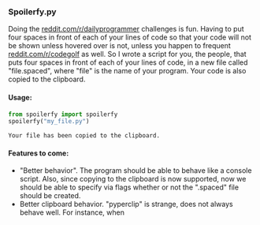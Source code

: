 ### Spoilerfy.py
Doing the [reddit.com/r/dailyprogrammer](https://www.reddit.com/r/dailyprogrammer) challenges is fun. Having to put four spaces in front of each of your lines of code so that your code will not be shown unless hovered over is not, unless you happen to frequent [reddit.com/r/codegolf](https://www.reddit.com/r/codegolf) as well. So I wrote a script for you, the people, that puts four spaces in front of each of your lines of code, in a new file called "file.spaced", where "file" is the name of your program. Your code is also copied to the clipboard.

#### Usage:
```python
from spoilerfy import spoilerfy
spoilerfy("my_file.py")
```
```
Your file has been copied to the clipboard.
```

#### Features to come:
* "Better behavior". The program should be able to behave like a console script. Also, since copying to the clipboard is now supported, now we should be able to specify via flags whether or not the ".spaced" file should be created.
* Better clipboard behavior. "pyperclip" is strange, does not always behave well. For instance, when 
